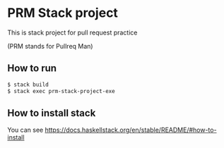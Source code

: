 # PRM Stack project

This is stack project for pull request practice

(PRM stands for Pullreq Man)

## How to run

```sh
$ stack build
$ stack exec prm-stack-project-exe
```

## How to install stack

You can see https://docs.haskellstack.org/en/stable/README/#how-to-install
